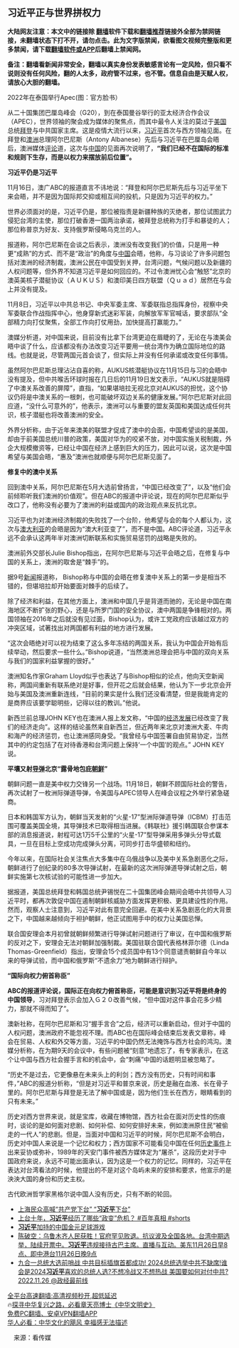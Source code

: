  <!-- 面包屑导航 --> <h2>习近平正与世界拼权力</h2> <p class="notice"><b>大陆网友注意：本文中的链接除 <a href="https://github.com/bannedbook/fanqiang" >翻墙</a>软件下载和<a href="https://github.com/killgcd/justmysocks/blob/master/README.md">翻墙推荐</a>链接外全部为禁网链接，未翻墙状态下打不开，请勿点击。此为文字版禁闻，欲看图文视频完整版和更多禁闻，请下载<a href="https://github.com/bannedbook/fanqiang">翻墙软件或APP</a>后翻墙上禁闻网。</p><p>备注：翻墙看新闻非常安全，翻墙以真实身份发表敏感言论有一定风险，但只看不说则没有任何风险，翻的人太多，政府管不过来，也不管。信息自由是天赋人权，请放心大胆的翻墙。</b></p>  <div class="entry"> <p id="conimg">2022年在泰国举行Apec(图：官方脸书）</p> <p>从二十国集团巴厘岛峰会（G20），到在泰国曼谷举行的亚太经济合作会议（APEC），世界领袖的聚会成为媒体的聚焦点，而其中最令人关注的莫过于<a href="https://www.bannedbook.org/bnews/tag/%e7%be%8e%e5%9b%bd/" class="st_tag internal_tag" rel="tag" title="标签 美国 下的日志">美国</a>总统<a href="https://www.bannedbook.org/bnews/tag/%e6%8b%9c%e7%99%bb/" class="st_tag internal_tag" rel="tag" title="标签 拜登 下的日志">拜登</a>与中共国家主席。这是疫情大流行以来，<a href="https://www.bannedbook.org/bnews/tag/%e4%b9%a0%e8%bf%91%e5%b9%b3/" class="st_tag internal_tag" rel="tag" title="标签 习近平 下的日志">习近平</a>首次与西方领袖见面。在拜登和<a href="https://www.bannedbook.org/bnews/tag/%e6%be%b3%e6%b4%b2/" class="st_tag internal_tag" rel="tag" title="标签 澳洲 下的日志">澳洲</a>总理阿尔巴尼斯（Antony Albanese）先后与习近平在巴厘岛会晤后，澳洲媒体<span class='wp_keywordlink_affiliate'><a href="https://www.bannedbook.org/bnews/comments/" title="新闻评论" target="_blank">评论</a></span>道，这次与<span class='wp_keywordlink_affiliate'><a href="https://www.bannedbook.org/" title="中国" target="_blank">中国</a></span>的见面再次说明了，<strong>“我们已经不在国际的标准和规则下生存，而是以权力来摆放前后位置”。</strong></p> <p><strong>习近平仍是习近平</strong></p> <p>11月16日，澳广ABC的报道直言不讳地说：“拜登和阿尔巴尼斯先后与习近平坐下来会晤，并不是因为国际邦交抑或相互间的投机，只是因为习近平的权力。”</p> <p>世界必须面对的是，习近平仍是，那位被指责是新疆种族的灭绝者，那位试图武力侵犯台湾的主使，那位打破香港一国两治承诺，被拜登总统称为打手和暴徒的人；那位称普京为好友、支持俄罗斯侵略乌克兰的人。</p> <p>报道称，阿尔巴尼斯在会谈之后表示，澳洲没有改变我们的价值，只是用一种更“成熟”的方式、而不是“政治”的角度与<a href="https://www.bannedbook.org/bnews/tag/%E4%B8%AD%E5%9B%BD/" class="st_tag internal_tag" rel="tag" title="标签 中国 下的日志">中国</a>会晤，他称，与习谈论了许多问题包括对澳洲的经济制裁，澳洲公民在中国受到关押，台湾问题，气候问题以及新疆的人权问题等，但外界不知道习近平是如何回应的。不过令澳洲忧心会“触怒”北京的澳英美核子潜艇协议（ＡＵＫＵＳ）和澳印美日四方联盟（Ｑｕａｄ）居然在与会上并没有提及。</p> <p>11月8日，习近平以中共总书记、中央军委主席、军委联指总指挥身份，视察中央军委联合作战指挥中心，他身穿新式迷彩军装，向解放军军官喊话，要求部队“全部精力向打仗聚焦，全部工作向打仗用劲，加快提高打赢能力。”</p> <p>澳媒分析道，对中国来说，目前没有比拿下台湾更迫在眉睫的了，无论在与澳美会晤中谈了什么，应该都没有办法改变习近平要用一统台湾作为确立国际地位的路线。也就是说，尽管两国元首会谈了，但实际上并没有任何承诺或改变任何事情。</p>  <p>虽然阿尔巴尼斯总理沾沾自喜的称，AUKUS核潜艇协议在11月15日与习的会晤中没有提及，但中共喉舌环球时报在几日后的11月19日发文表示，“AUKUS就是阻碍了中澳关系改善的屏障”，直指，“如果堪培拉无视北京对AUKUS的担忧，这个协议仍将是中澳关系的一根刺，也可能破坏双边关系的健康发展。”阿尔巴尼斯对此回应道，“没什么可意外的”，他表示，澳洲可以与重要的盟友英国和美国达成任何共识，核子潜艇也将改善澳洲的安全。</p> <p>外界分析称，由于近年来澳美的联盟才促成了澳中的会面，中国希望谈的是美国，却由于前美国总统川普的政策，美国对华为的咬紧不放，对中国实施关税制裁，外企大规模撤资等，已经让中国在经济上感到巨大的压力，因此可以说，这次是中国希望与美国会晤，“惠及”澳洲也就顺便与阿尔巴尼斯见面了。</p> <p><strong>修复中的澳中关系</strong></p> <p>回到澳中关系，阿尔巴尼斯在5月大选前曾扬言，“中国已经改变了”，以及“他们会前倾聆听我们澳洲的价值观”。但在ABC的报道中评论说，现在的阿尔巴尼斯似乎改口了，他称没有必要为了澳洲的利益或国内的政治观点来反抗北京。</p> <p>习近平也为对澳洲经济制裁的失败找了一个台阶，他希望与会的每个人都认为，这次与<a href="https://www.bannedbook.org/bnews/tag/%e6%be%b3%e5%a4%a7%e5%88%a9%e4%ba%9a/" class="st_tag internal_tag" rel="tag" title="标签 澳大利亚 下的日志">澳大利亚</a>的会晤是因为“澳大利亚变了”，而不是中国。ABC评论道，习近平永远不会承认这两年半对澳洲切断联系和实施贸易惩罚的战略是失败的。</p> <p>澳洲前外交部长Julie Bishop指出，在阿尔巴尼斯与习近平会晤之后，在修复与中国的关系上，澳洲的取舍是“棘手”的。</p> <p>据9号<span class='wp_keywordlink_affiliate'><a href="https://www.bannedbook.org/" title="新闻">新闻</a></span>报道称， Bishop称与中国的会晤在修复澳中关系上的第一步是相当不错的，但堪培拉却开始要面对棘手的后续了。</p> <p>除了经济和利益，在其他方面上，澳洲和中国几乎是背道而驰的，无论是中国在南海地区不断扩张的野心，还是与所罗门国的安全协议，澳中两国是争锋相对的。两国领袖在2016年之后就没有见过面，Bishop认为，或许工党政府应该越过双方的冲突区域，试著找出对两国都有利益的地方进行发展。</p>  <p>“这次会晤绝对可以视为结束了这么多年冻结的两国关系，我认为中国会开始有后续举动，然后要求一些什么。”Bishop说道，“当然澳洲总理会把与中国的双向关系与我们的国家利益掌握的很好。”</p> <p>澳洲知名作家Graham Lloyd似乎也表达了与Bishop相似的论点，他向天空新闻称，两国间重新有联系绝对是好事，但开花之后就会结果，他认为下一步北京会开始与美国及澳洲重新连线，“目前的果实是什么我们还没看清楚，但是我能肯定的是商界应该要学聪明些，记得以往的教训。”他说。</p> <p>新西兰前总理JOHN KEY也在澳洲人报上发文称，“中国的<span class='wp_keywordlink'><a href="https://www.bannedbook.org/forum2/topic869.html" title="宪政、法治和经济发展——走向市场经济的制度保障" target="_blank">经济发展</a></span>已经改变了我们的经济走向”。这样的结论虽然来自新西兰，但近两年来北京对澳洲大麦、牛肉和海产的经济惩罚，也让澳洲感同身受。“我曾经与中国签署自由贸易协定，当然其中的约定包括了在对待香港和台湾问题上保持‘一个中国’的观点。” JOHN KEY说。</p> <p><strong>平壤又射<a href="https://www.bannedbook.org/bnews/tag/%e5%af%bc%e5%bc%b9/" class="st_tag internal_tag" rel="tag" title="标签 导弹 下的日志">导弹</a>北京“露骨地包庇<a href="https://www.bannedbook.org/bnews/tag/%e6%9c%9d%e9%b2%9c/" class="st_tag internal_tag" rel="tag" title="标签 朝鲜 下的日志">朝鲜</a>”</strong></p> <p>朝鲜问题一直是美中权力交锋另一个战场。11月18日，朝鲜不顾国际社会的警告，再次试射了一枚洲际弹道导弹，令美国与APEC领导人在峰会议程之外举行紧急磋商。</p> <p>日本和韩国军方认为，朝鲜当天发射的“火星-17”型洲际弹道导弹（ICBM）打击范围可覆盖美国全境，其导弹技术已取得相当进展。《韩联社》援引韩国联合参谋本部的消息报道说，射程可达1万5千公里的“火星-17”型导弹采用多弹头分导式载具，一旦在目标上空成功完成弹头分离，可同步打击华盛顿和纽约。</p> <p>今年以来，在国际社会关注焦点大多集中在乌俄战争以及美中关系急剧恶化之际，朝鲜进行了创纪录的80多次导弹试射，在最新的这次洲际弹道导弹试射之后，朝鲜实施第七次核试验的可能性进一步加大。</p> <p>据报道，美国总统拜登和韩国总统尹锡悦在二十国集团峰会期间会晤中共领导人习近平时，都再次敦促中国在遏制朝鲜核威胁方面发挥更积极、更具建设性的作用。然而，观察人士注意到，习近平对此有意完全回避。在美中关系急剧恶化的大背景之下，中国越来越倾向于袒护朝鲜，他正试图用手中的权力让美国忌惮。</p>  <p>联合国安理会本月初曾就朝鲜频繁进行导弹试射问题进行了审议，在中国和俄罗斯的反对之下，安理会无法对朝鲜加强制裁。美国驻联合国代表格林菲尔德（Linda Thomas-Greenfield）指出，安理会15个成员国中有13个同意谴责朝鲜自今年以来的导弹试验，而中国和俄罗斯“不遗余力”地为朝鲜进行辩护。</p> <p><strong>“国际向权力俯首称臣”</strong></p> <p><strong>ABC的报道评论说，国际正在向权力俯首称臣，可能是意识到习近平将是终身的中国领导</strong>，习对拜登表示会加入Ｇ２０改善气候，“但中国对这件事会花多少精力，那就不得而知了”。</p> <p>澳新社称，在阿尔巴尼斯和习“握手言合”之后，经济可以重新启动，但对于中国的人权问题，澳洲政府不能忽视不理。而ABC也在国际峰会结束后发表文章称，峰会在贸易、人权和外交等方面，习近平的中国仍然无法掩饰与西方社会的鸿沟。澳媒分析称，在为期9天的会议中，有些问题被“刻意”地遗忘了，有专家表示，在这个让中国与西方社会握手言和的机会中，会“刺痛”中国的话题明显被忽略了。</p> <p>“历史不是过去，它更像悬在未来头上的利剑；西方没有历史，只有时间和事件，”ABC的报道分析称，“但是对习近平和普京来说，历史是融在血液、长在骨子里的。阿尔巴尼斯与拜登是无法了解中国或是，因为他们生长在西方，眼睛看到的只有未来。”</p> <p>历史对西方世界来说，就是宝库，收藏在博物馆，西方社会在面对历史性的伤痕时，谈论的是如何面对悲剧、如何补偿、如何安排好未来，例如澳洲原住民“被偷走的一代人”的悲剧。但是，当面对中国和习近平的时候，阿尔巴尼斯不会明白，历史对中国人来说是一个记忆和权力；西方国家不可能看见中国在任何<span class='wp_keywordlink'><a href="https://www.bannedbook.org/forum33/" title="近代历史事件真相" target="_blank">历史事件</a></span>上出来妥协或弥补，1989年的天安门事件被西方媒体定为“屠杀”，这段历史对于中国政府来说，永远不可能出面承认，因为这是一个权力的记忆。同样的，习近平在表达对台湾看法的时候，他提出的不是对这个岛屿未来的安排和要求，他宣示的是泱泱大国的身份和历史主权。</p> <p>古代欧洲哲学家黑格尔说中国人没有历史，只有不断的轮回。</p> <!--<div id="taboola-mid-1"></div>--><ul class='op-related-articles' title='相关阅读'> <li><a href='https://www.bannedbook.org/bnews/topimagenews/20221127/1816539.html' target='_blank'>上海民众高喊“共产党下台” “<b>习近平</b>下台”</a></li> <li><a href='https://www.bannedbook.org/bnews/sohnews/20221127/1816509.html' target='_blank'>上台十年，<b>习近平</b>经历了哪些“政变”危机？ #百年真相  #shorts</a></li> <li><a href='https://www.bannedbook.org/bnews/renquan/20221126/1816477.html' target='_blank'><b>习近平</b>加持的中国金元足球游戏</a></li> <li><a href='https://www.bannedbook.org/bnews/sohnews/20221126/1816415.html' target='_blank'>陈破空：乌鲁木齐人民获胜！官府罕见败退。抗议波及全国各地。台湾中期选举，陆续开票中。<b>习近平</b>违规接待古巴主席。直播与互动。美东11月26日早8点、即中港台11月26日晚9点</a></li> <li><a href='https://www.bannedbook.org/bnews/sohnews/20221126/1816398.html' target='_blank'>九合一总统大选前哨战 中共目标插旗首都成功! 2024总统选举中共不缺席!谁会是2024<b>习近平</b>喜欢的总统人选?不想冷战又不想热战 美国要如何对付中共?   2022.11.26 @政经最前线</a></li> </ul> <p class="texttj"> <a href="https://github.com/bannedbook/fanqiang/wiki/V2ray%E6%9C%BA%E5%9C%BA" target="_blank">全平台高速翻墙:高清视频秒开,超低延迟</a><br/> 🔥<a href="https://www.bannedbook.org/bnews/comments/20220808/1768773.html" target="_blank">探寻中华复兴之路，必看章天亮博士《中华文明史》</a><br/> <a href="https://github.com/bannedbook/fanqiang/wiki/%E7%A6%81%E9%97%BB%E7%BD%91%E5%AE%89%E5%8D%93%E7%BF%BB%E5%A2%99%E6%96%B0%E9%97%BBAPP" target="_blank">免费PC翻墙、安卓VPN翻墙APP</a><br/> <a href="https://www.bannedbook.org/bnews/comments/20220220/1694796.html" target="_blank">华人必看：中华文化的飓风 幸福感无法描述</a><br/> </p> <p class="src-info">　来源：看传媒 </p><a name='sharetosocial'></a> <div style="margin-bottom:5px;padding-bottom:5px;clear:both"> <div id="archive-pix-1" class="banner-ads"> <!-- AuctionX Display platform tag START --> <div id="27602x728x90x621x_ADSLOT1" clicktrack="%%CLICK_URL_ESC%%"></div>  <!-- AuctionX Display platform tag END --> </div> <div id="archive-pix-2" class="banner-ads"> <!-- AuctionX Display platform tag START --> <div id="27556x300x250x621x_ADSLOT1" clicktrack="%%CLICK_URL_ESC%%" style="margin:0 auto;text-align:center"></div>  <!-- AuctionX Display platform tag END --> </div> </div>  <div id="archive-pix-1" class="banner-ads"> <!-- AuctionX Display platform tag START --> <div id="27603x728x90x621x_ADSLOT1" clicktrack="%%CLICK_URL_ESC%%"></div>  <!-- AuctionX Display platform tag END --> </div> </div><!--END ENTRY--> 